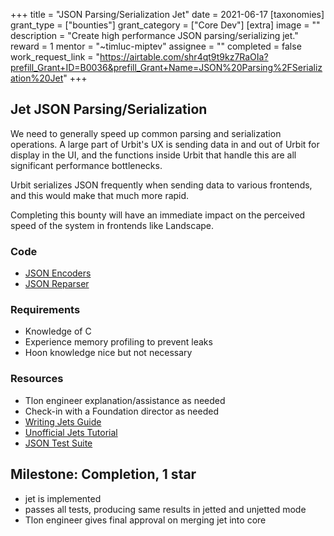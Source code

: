 +++
title = "JSON Parsing/Serialization Jet" 
date = 2021-06-17
[taxonomies]
grant_type = ["bounties"]
grant_category = ["Core Dev"]
[extra]
image = ""
description = "Create high performance JSON parsing/serializing jet."
reward = 1
mentor = "~timluc-miptev"
assignee = ""
completed = false
work_request_link = "https://airtable.com/shr4qt9t9kz7RaOIa?prefill_Grant+ID=B0036&prefill_Grant+Name=JSON%20Parsing%2FSerialization%20Jet"
+++

## Jet JSON Parsing/Serialization

We need to generally speed up common parsing and serialization operations. A large part of Urbit's UX is sending data in and out of Urbit for display in the UI, and the functions inside Urbit that handle this are all significant performance bottlenecks.

Urbit serializes JSON frequently when sending data to various frontends, and this would make that much more rapid.

Completing this bounty will have an immediate impact on the perceived speed of the system in frontends like Landscape.

### Code

* [JSON Encoders](https://github.com/urbit/urbit/blob/master/pkg/arvo/sys/zuse.hoon#L3263)
* [JSON Reparser](https://github.com/urbit/urbit/blob/master/pkg/arvo/sys/zuse.hoon#L3320)

### Requirements

* Knowledge of C
* Experience memory profiling to prevent leaks
* Hoon knowledge nice but not necessary

### Resources

* Tlon engineer explanation/assistance as needed
* Check-in with a Foundation director as needed
* [Writing Jets Guide](https://urbit.org/docs/vere/jetting/)
* [Unofficial Jets Tutorial](https://gist.github.com/sigilante/31cc7941a41b51dca5db6692a756fd64)
* [JSON Test Suite](https://github.com/nst/JSONTestSuite)

## Milestone: Completion, 1 star
- jet is implemented
- passes all tests, producing same results in jetted and unjetted mode
- Tlon engineer gives final approval on merging jet into core

    
